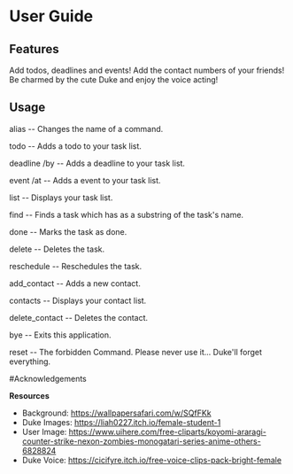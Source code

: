 # User Guide

## Features 

Add todos, deadlines and events!
Add the contact numbers of your friends!
Be charmed by the cute Duke and enjoy the voice acting!

## Usage

alias <old> <new>
-- Changes the name of a command.

todo <name>
-- Adds a todo to your task list.

deadline <name> /by <time>
-- Adds a deadline to your task list.

event <name> /at <time>
 -- Adds a event to your task list.

list
-- Displays your task list.

find <query>
-- Finds a task which has <query> as a substring of the task's name.

done <task index>
-- Marks the task as done.

delete <task index>
-- Deletes the task.

reschedule <task index> <time>
-- Reschedules the task.

add_contact <name> <number>
-- Adds a new contact.

contacts
-- Displays your contact list.

delete_contact <task index>
-- Deletes the contact.

bye
-- Exits this application.

reset
-- The forbidden Command. Please never use it... Duke'll forget everything.

#Acknowledgements

**Resources**

* Background: https://wallpapersafari.com/w/SQfFKk
* Duke Images: https://liah0227.itch.io/female-student-1
* User Image: https://www.uihere.com/free-cliparts/koyomi-araragi-counter-strike-nexon-zombies-monogatari-series-anime-others-6828824
* Duke Voice: https://cicifyre.itch.io/free-voice-clips-pack-bright-female
